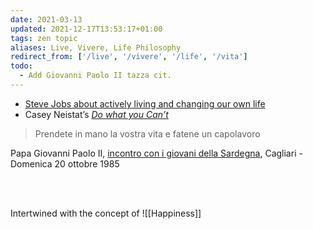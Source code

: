 ```yaml
---
date: 2021-03-13
updated: 2021-12-17T13:53:17+01:00
tags: zen topic
aliases: Live, Vivere, Life Philosophy
redirect_from: ['/live', '/vivere', '/life', '/vita']
todo:
  - Add Giovanni Paolo II tazza cit.
---
```

- [Steve Jobs about actively living and changing our own life](https://youtu.be/kYfNvmF0Bqw 'Steve Jobs Secrets of Life')
- Casey Neistat’s [*Do what you Can’t*](https://youtu.be/jG7dSXcfVqE 'DO WHAT YOU CAN’T')

> Prendete in mano la vostra vita e fatene un capolavoro

<p class='cite'>Papa Giovanni Paolo II, <a href='https://www.vatican.va/content/john-paul-ii/it/speeches/1985/october/documents/hf_jp-ii_spe_19851020_giovani-cagliari.html'  target='_blank' title='Visita Pastorale in Sardegna: Incontro con i giovani della Sardegna (20 ottobre 1985) | Giovanni Paolo II'>incontro con i giovani della Sardegna</a>, Cagliari - Domenica 20 ottobre 1985</p>

<br>
<br>

Intertwined with the concept of ![[Happiness]]